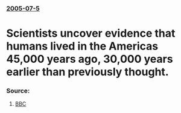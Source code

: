 ### [2005-07-5](/news/2005/07/5/index.md)

#  Scientists uncover evidence that humans lived in the Americas 45,000 years ago, 30,000 years earlier than previously thought. 




### Source:

1. [BBC](http://news.bbc.co.uk/1/hi/sci/tech/4650307.stm)

